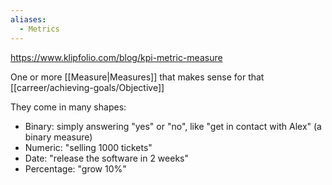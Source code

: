 ```yaml
---
aliases:
  - Metrics
---
```


https://www.klipfolio.com/blog/kpi-metric-measure

One or more [[Measure|Measures]] that makes sense for that [[carreer/achieving-goals/Objective]]

They come in many shapes:

- Binary: simply answering "yes" or "no", like "get in contact with Alex" (a binary measure)
- Numeric: "selling 1000 tickets"
- Date: "release the software in 2 weeks"
- Percentage: "grow 10%"
